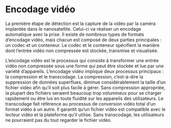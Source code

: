 # Encodage vidéo

La première étape de détection est la capture de la vidéo par la caméra implantée dans le nanosatellite. Celui-ci va réaliser un encodage automatique avec la prise. Il existe de nombreux types de formats d’encodage vidéo, mais chacun est composé de deux parties principales : un codec et un conteneur. Le codec et le conteneur spécifient la manière dont l’entrée vidéo non compressée est stockée, transmise et visualisée.

L’encodage vidéo est le processus qui consiste à transformer une entrée vidéo non compressée sous une forme qui peut être stockée et lue par une variété d’appareils. L’encodage vidéo implique deux processus principaux : la compression et le transcodage. La compression, c’est-à-dire la suppression de données superflues, diminue considérablement la taille d’un fichier vidéo afin qu’il soit plus facile à gérer. Sans compression appropriée, la plupart des fichiers seraient beaucoup trop volumineux pour se charger rapidement ou être lus en toute fluidité sur les appareils des utilisateurs. Le transcodage fait référence au processus de conversion vidéo total d’un format vidéo à un autre. Il garantit qu’un fichier vidéo est compatible avec le lecteur vidéo et la plateforme qu’il utilise. Sans transcodage, les utilisateurs ne pourraient pas du tout regarder le fichier vidéo.